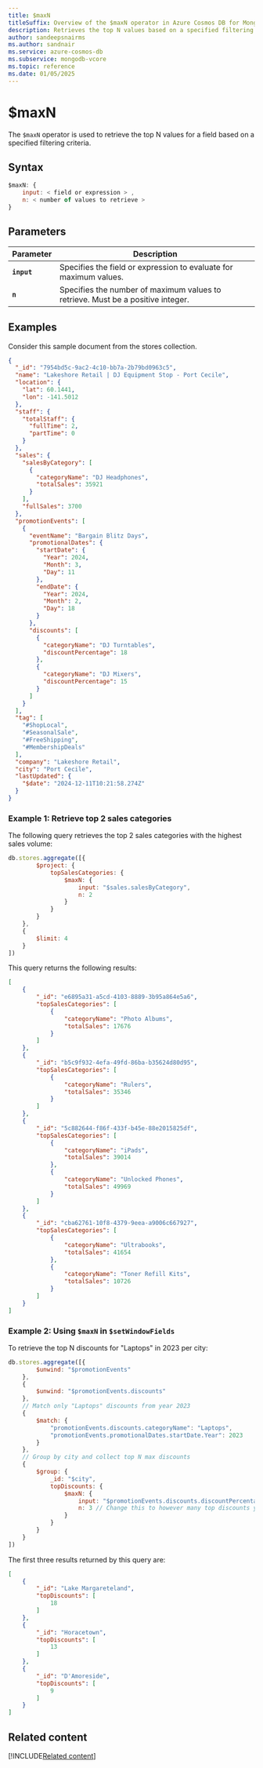 ```yaml
---
title: $maxN
titleSuffix: Overview of the $maxN operator in Azure Cosmos DB for MongoDB (vCore)
description: Retrieves the top N values based on a specified filtering criteria
author: sandeepsnairms
ms.author: sandnair
ms.service: azure-cosmos-db
ms.subservice: mongodb-vcore
ms.topic: reference
ms.date: 01/05/2025
---
```


# $maxN

The `$maxN` operator is used to retrieve the top N values for a field based on a specified filtering criteria. 

## Syntax

```javascript
$maxN: {
    input: < field or expression > ,
    n: < number of values to retrieve >
}
```

## Parameters  
| Parameter | Description |
| --- | --- |
| **`input`** | Specifies the field or expression to evaluate for maximum values. |
| **`n`** | Specifies the number of maximum values to retrieve. Must be a positive integer. |

## Examples

Consider this sample document from the stores collection.

```json
{
  "_id": "7954bd5c-9ac2-4c10-bb7a-2b79bd0963c5",
  "name": "Lakeshore Retail | DJ Equipment Stop - Port Cecile",
  "location": {
    "lat": 60.1441,
    "lon": -141.5012
  },
  "staff": {
    "totalStaff": {
      "fullTime": 2,
      "partTime": 0
    }
  },
  "sales": {
    "salesByCategory": [
      {
        "categoryName": "DJ Headphones",
        "totalSales": 35921
      }
    ],
    "fullSales": 3700
  },
  "promotionEvents": [
    {
      "eventName": "Bargain Blitz Days",
      "promotionalDates": {
        "startDate": {
          "Year": 2024,
          "Month": 3,
          "Day": 11
        },
        "endDate": {
          "Year": 2024,
          "Month": 2,
          "Day": 18
        }
      },
      "discounts": [
        {
          "categoryName": "DJ Turntables",
          "discountPercentage": 18
        },
        {
          "categoryName": "DJ Mixers",
          "discountPercentage": 15
        }
      ]
    }
  ],
  "tag": [
    "#ShopLocal",
    "#SeasonalSale",
    "#FreeShipping",
    "#MembershipDeals"
  ],
  "company": "Lakeshore Retail",
  "city": "Port Cecile",
  "lastUpdated": {
    "$date": "2024-12-11T10:21:58.274Z"
  }
}
```


### Example 1: Retrieve top 2 sales categories

The following query retrieves the top 2 sales categories with the highest sales volume:

```javascript
db.stores.aggregate([{
        $project: {
            topSalesCategories: {
                $maxN: {
                    input: "$sales.salesByCategory",
                    n: 2
                }
            }
        }
    },
    {
        $limit: 4
    }
])
```

This query returns the following results:

```json
[
    {
        "_id": "e6895a31-a5cd-4103-8889-3b95a864e5a6",
        "topSalesCategories": [
            {
                "categoryName": "Photo Albums",
                "totalSales": 17676
            }
        ]
    },
    {
        "_id": "b5c9f932-4efa-49fd-86ba-b35624d80d95",
        "topSalesCategories": [
            {
                "categoryName": "Rulers",
                "totalSales": 35346
            }
        ]
    },
    {
        "_id": "5c882644-f86f-433f-b45e-88e2015825df",
        "topSalesCategories": [
            {
                "categoryName": "iPads",
                "totalSales": 39014
            },
            {
                "categoryName": "Unlocked Phones",
                "totalSales": 49969
            }
        ]
    },
    {
        "_id": "cba62761-10f8-4379-9eea-a9006c667927",
        "topSalesCategories": [
            {
                "categoryName": "Ultrabooks",
                "totalSales": 41654
            },
            {
                "categoryName": "Toner Refill Kits",
                "totalSales": 10726
            }
        ]
    }
]
```

### Example 2: Using `$maxN` in `$setWindowFields`

To retrieve the top N discounts for "Laptops" in 2023 per city:

```javascript
db.stores.aggregate([{
        $unwind: "$promotionEvents"
    },
    {
        $unwind: "$promotionEvents.discounts"
    },
    // Match only "Laptops" discounts from year 2023
    {
        $match: {
            "promotionEvents.discounts.categoryName": "Laptops",
            "promotionEvents.promotionalDates.startDate.Year": 2023
        }
    },
    // Group by city and collect top N max discounts
    {
        $group: {
            _id: "$city",
            topDiscounts: {
                $maxN: {
                    input: "$promotionEvents.discounts.discountPercentage",
                    n: 3 // Change this to however many top discounts you want
                }
            }
        }
    }
])
```

The first three results returned by this query are:

```json
[
    {
        "_id": "Lake Margareteland",
        "topDiscounts": [
            18
        ]
    },
    {
        "_id": "Horacetown",
        "topDiscounts": [
            13
        ]
    },
    {
        "_id": "D'Amoreside",
        "topDiscounts": [
            9
        ]
    }
]
```

## Related content
[!INCLUDE[Related content](../includes/related-content.md)]
